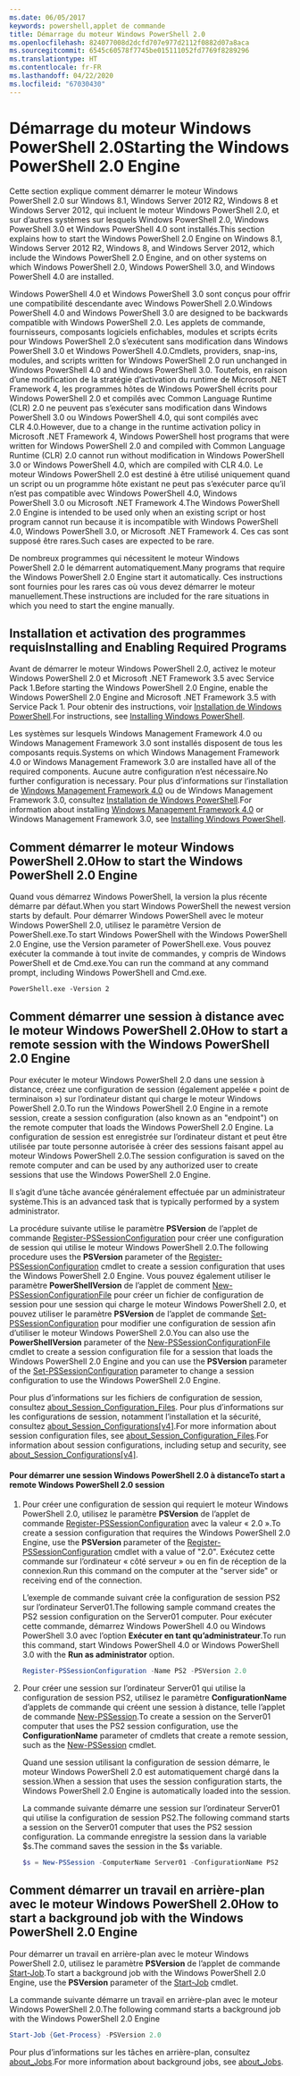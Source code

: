 ```yaml
---
ms.date: 06/05/2017
keywords: powershell,applet de commande
title: Démarrage du moteur Windows PowerShell 2.0
ms.openlocfilehash: 824077008d2dcfd707e977d2112f0882d07a8aca
ms.sourcegitcommit: 6545c60578f7745be015111052fd7769f8289296
ms.translationtype: HT
ms.contentlocale: fr-FR
ms.lasthandoff: 04/22/2020
ms.locfileid: "67030430"
---
```

# <a name="starting-the-windows-powershell-20-engine"></a><span data-ttu-id="a510e-103">Démarrage du moteur Windows PowerShell 2.0</span><span class="sxs-lookup"><span data-stu-id="a510e-103">Starting the Windows PowerShell 2.0 Engine</span></span>

<span data-ttu-id="a510e-104">Cette section explique comment démarrer le moteur Windows PowerShell 2.0 sur Windows 8.1, Windows Server 2012 R2, Windows 8 et Windows Server 2012, qui incluent le moteur Windows PowerShell 2.0, et sur d’autres systèmes sur lesquels Windows PowerShell 2.0, Windows PowerShell 3.0 et Windows PowerShell 4.0 sont installés.</span><span class="sxs-lookup"><span data-stu-id="a510e-104">This section explains how to start the Windows PowerShell 2.0 Engine on Windows 8.1, Windows Server 2012 R2, Windows 8, and Windows Server 2012, which include the Windows PowerShell 2.0 Engine, and on other systems on which Windows PowerShell 2.0, Windows PowerShell 3.0, and Windows PowerShell 4.0 are installed.</span></span>

<span data-ttu-id="a510e-105">Windows PowerShell 4.0 et Windows PowerShell 3.0 sont conçus pour offrir une compatibilité descendante avec Windows PowerShell 2.0.</span><span class="sxs-lookup"><span data-stu-id="a510e-105">Windows PowerShell 4.0 and Windows PowerShell 3.0 are designed to be backwards compatible with Windows PowerShell 2.0.</span></span> <span data-ttu-id="a510e-106">Les applets de commande, fournisseurs, composants logiciels enfichables, modules et scripts écrits pour Windows PowerShell 2.0 s’exécutent sans modification dans Windows PowerShell 3.0 et Windows PowerShell 4.0.</span><span class="sxs-lookup"><span data-stu-id="a510e-106">Cmdlets, providers, snap-ins, modules, and scripts written for Windows PowerShell 2.0 run unchanged in Windows PowerShell 4.0 and Windows PowerShell 3.0.</span></span> <span data-ttu-id="a510e-107">Toutefois, en raison d’une modification de la stratégie d’activation du runtime de Microsoft .NET Framework 4, les programmes hôtes de Windows PowerShell écrits pour Windows PowerShell 2.0 et compilés avec Common Language Runtime (CLR) 2.0 ne peuvent pas s’exécuter sans modification dans Windows PowerShell 3.0 ou Windows PowerShell 4.0, qui sont compilés avec CLR 4.0.</span><span class="sxs-lookup"><span data-stu-id="a510e-107">However, due to a change in the runtime activation policy in Microsoft .NET Framework 4, Windows PowerShell host programs that were written for Windows PowerShell 2.0 and compiled with Common Language Runtime (CLR) 2.0 cannot run without modification in Windows PowerShell 3.0 or Windows PowerShell 4.0, which are compiled with CLR 4.0.</span></span> <span data-ttu-id="a510e-108">Le moteur Windows PowerShell 2.0 est destiné à être utilisé uniquement quand un script ou un programme hôte existant ne peut pas s’exécuter parce qu’il n’est pas compatible avec Windows PowerShell 4.0, Windows PowerShell 3.0 ou Microsoft .NET Framework 4.</span><span class="sxs-lookup"><span data-stu-id="a510e-108">The Windows PowerShell 2.0 Engine is intended to be used only when an existing script or host program cannot run because it is incompatible with Windows PowerShell 4.0, Windows PowerShell 3.0, or Microsoft .NET Framework 4.</span></span> <span data-ttu-id="a510e-109">Ces cas sont supposé être rares.</span><span class="sxs-lookup"><span data-stu-id="a510e-109">Such cases are expected to be rare.</span></span>

<span data-ttu-id="a510e-110">De nombreux programmes qui nécessitent le moteur Windows PowerShell 2.0 le démarrent automatiquement.</span><span class="sxs-lookup"><span data-stu-id="a510e-110">Many programs that require the Windows PowerShell 2.0 Engine start it automatically.</span></span> <span data-ttu-id="a510e-111">Ces instructions sont fournies pour les rares cas où vous devez démarrer le moteur manuellement.</span><span class="sxs-lookup"><span data-stu-id="a510e-111">These instructions are included for the rare situations in which you need to start the engine manually.</span></span>

## <a name="installing-and-enabling-required-programs"></a><span data-ttu-id="a510e-112">Installation et activation des programmes requis</span><span class="sxs-lookup"><span data-stu-id="a510e-112">Installing and Enabling Required Programs</span></span>

<span data-ttu-id="a510e-113">Avant de démarrer le moteur Windows PowerShell 2.0, activez le moteur Windows PowerShell 2.0 et Microsoft .NET Framework 3.5 avec Service Pack 1.</span><span class="sxs-lookup"><span data-stu-id="a510e-113">Before starting the Windows PowerShell 2.0 Engine, enable the Windows PowerShell 2.0 Engine and Microsoft .NET Framework 3.5 with Service Pack 1.</span></span> <span data-ttu-id="a510e-114">Pour obtenir des instructions, voir [Installation de Windows PowerShell](../install/Installing-Windows-PowerShell.md).</span><span class="sxs-lookup"><span data-stu-id="a510e-114">For instructions, see [Installing Windows PowerShell](../install/Installing-Windows-PowerShell.md).</span></span>

<span data-ttu-id="a510e-115">Les systèmes sur lesquels Windows Management Framework 4.0 ou Windows Management Framework 3.0 sont installés disposent de tous les composants requis.</span><span class="sxs-lookup"><span data-stu-id="a510e-115">Systems on which Windows Management Framework 4.0 or Windows Management Framework 3.0 are installed have all of the required components.</span></span> <span data-ttu-id="a510e-116">Aucune autre configuration n’est nécessaire.</span><span class="sxs-lookup"><span data-stu-id="a510e-116">No further configuration is necessary.</span></span> <span data-ttu-id="a510e-117">Pour plus d’informations sur l’installation de [Windows Management Framework 4.0](https://go.microsoft.com/fwlink/?LinkID=293881) ou de Windows Management Framework 3.0, consultez [Installation de Windows PowerShell](../install/Installing-Windows-PowerShell.md).</span><span class="sxs-lookup"><span data-stu-id="a510e-117">For information about installing [Windows Management Framework 4.0](https://go.microsoft.com/fwlink/?LinkID=293881) or Windows Management Framework 3.0, see [Installing Windows PowerShell](../install/Installing-Windows-PowerShell.md).</span></span>

## <a name="how-to-start-the-windows-powershell-20-engine"></a><span data-ttu-id="a510e-118">Comment démarrer le moteur Windows PowerShell 2.0</span><span class="sxs-lookup"><span data-stu-id="a510e-118">How to start the Windows PowerShell 2.0 Engine</span></span>

<span data-ttu-id="a510e-119">Quand vous démarrez Windows PowerShell, la version la plus récente démarre par défaut.</span><span class="sxs-lookup"><span data-stu-id="a510e-119">When you start Windows PowerShell the newest version starts by default.</span></span> <span data-ttu-id="a510e-120">Pour démarrer Windows PowerShell avec le moteur Windows PowerShell 2.0, utilisez le paramètre Version de PowerShell.exe.</span><span class="sxs-lookup"><span data-stu-id="a510e-120">To start Windows PowerShell with the Windows PowerShell 2.0 Engine, use the Version parameter of PowerShell.exe.</span></span> <span data-ttu-id="a510e-121">Vous pouvez exécuter la commande à tout invite de commandes, y compris de Windows PowerShell et de Cmd.exe.</span><span class="sxs-lookup"><span data-stu-id="a510e-121">You can run the command at any command prompt, including Windows PowerShell and Cmd.exe.</span></span>

```
PowerShell.exe -Version 2
```

## <a name="how-to-start-a-remote-session-with-the-windows-powershell-20-engine"></a><span data-ttu-id="a510e-122">Comment démarrer une session à distance avec le moteur Windows PowerShell 2.0</span><span class="sxs-lookup"><span data-stu-id="a510e-122">How to start a remote session with the Windows PowerShell 2.0 Engine</span></span>

<span data-ttu-id="a510e-123">Pour exécuter le moteur Windows PowerShell 2.0 dans une session à distance, créez une configuration de session (également appelée « point de terminaison ») sur l’ordinateur distant qui charge le moteur Windows PowerShell 2.0.</span><span class="sxs-lookup"><span data-stu-id="a510e-123">To run the Windows PowerShell 2.0 Engine in a remote session, create a session configuration (also known as an "endpoint") on the remote computer that loads the Windows PowerShell 2.0 Engine.</span></span> <span data-ttu-id="a510e-124">La configuration de session est enregistrée sur l’ordinateur distant et peut être utilisée par toute personne autorisée à créer des sessions faisant appel au moteur Windows PowerShell 2.0.</span><span class="sxs-lookup"><span data-stu-id="a510e-124">The session configuration is saved on the remote computer and can be used by any authorized user to create sessions that use the Windows PowerShell 2.0 Engine.</span></span>

<span data-ttu-id="a510e-125">Il s’agit d’une tâche avancée généralement effectuée par un administrateur système.</span><span class="sxs-lookup"><span data-stu-id="a510e-125">This is an advanced task that is typically performed by a system administrator.</span></span>

<span data-ttu-id="a510e-126">La procédure suivante utilise le paramètre **PSVersion** de l’applet de commande [Register-PSSessionConfiguration](https://technet.microsoft.com/library/e9152ae2-bd6d-4056-9bc7-dc1893aa29ea) pour créer une configuration de session qui utilise le moteur Windows PowerShell 2.0.</span><span class="sxs-lookup"><span data-stu-id="a510e-126">The following procedure uses the **PSVersion** parameter of the [Register-PSSessionConfiguration](https://technet.microsoft.com/library/e9152ae2-bd6d-4056-9bc7-dc1893aa29ea) cmdlet to create a session configuration that uses the Windows PowerShell 2.0 Engine.</span></span> <span data-ttu-id="a510e-127">Vous pouvez également utiliser le paramètre **PowerShellVersion** de l’applet de comment [New-PSSessionConfigurationFile](https://technet.microsoft.com/library/5f3e3633-6e90-479c-aea9-ba45a1954866) pour créer un fichier de configuration de session pour une session qui charge le moteur Windows PowerShell 2.0, et pouvez utiliser le paramètre **PSVersion** de l’applet de commande [Set-PSSessionConfiguration](https://technet.microsoft.com/library/b21fbad3-1759-4260-b206-dcb8431cd6ea) pour modifier une configuration de session afin d’utiliser le moteur Windows PowerShell 2.0.</span><span class="sxs-lookup"><span data-stu-id="a510e-127">You can also use the **PowerShellVersion** parameter of the [New-PSSessionConfigurationFile](https://technet.microsoft.com/library/5f3e3633-6e90-479c-aea9-ba45a1954866) cmdlet to create a session configuration file for a session that loads the Windows PowerShell 2.0 Engine and you can use the **PSVersion** parameter of the [Set-PSSessionConfiguration](https://technet.microsoft.com/library/b21fbad3-1759-4260-b206-dcb8431cd6ea) parameter to change a session configuration to use the Windows PowerShell 2.0 Engine.</span></span>

<span data-ttu-id="a510e-128">Pour plus d’informations sur les fichiers de configuration de session, consultez [about_Session_Configuration_Files](https://technet.microsoft.com/library/c7217447-1ebf-477b-a8ef-4dbe9a1473b8). Pour plus d’informations sur les configurations de session, notamment l’installation et la sécurité, consultez [about_Session_Configurations[v4]](https://technet.microsoft.com/library/a2fbe12a-350c-4d04-be50-24102824e3ab).</span><span class="sxs-lookup"><span data-stu-id="a510e-128">For more information about session configuration files, see [about_Session_Configuration_Files](https://technet.microsoft.com/library/c7217447-1ebf-477b-a8ef-4dbe9a1473b8).For information about session configurations, including setup and security, see [about_Session_Configurations[v4]](https://technet.microsoft.com/library/a2fbe12a-350c-4d04-be50-24102824e3ab).</span></span>

#### <a name="to-start-a-remote-windows-powershell-20-session"></a><span data-ttu-id="a510e-129">Pour démarrer une session Windows PowerShell 2.0 à distance</span><span class="sxs-lookup"><span data-stu-id="a510e-129">To start a remote Windows PowerShell 2.0 session</span></span>

1. <span data-ttu-id="a510e-130">Pour créer une configuration de session qui requiert le moteur Windows PowerShell 2.0, utilisez le paramètre **PSVersion** de l’applet de commande [Register-PSSessionConfiguration](https://technet.microsoft.com/library/e9152ae2-bd6d-4056-9bc7-dc1893aa29ea) avec la valeur « 2.0 ».</span><span class="sxs-lookup"><span data-stu-id="a510e-130">To create a session configuration that requires the Windows PowerShell 2.0 Engine, use the **PSVersion** parameter of the [Register-PSSessionConfiguration](https://technet.microsoft.com/library/e9152ae2-bd6d-4056-9bc7-dc1893aa29ea) cmdlet with a value of "2.0".</span></span> <span data-ttu-id="a510e-131">Exécutez cette commande sur l’ordinateur « côté serveur » ou en fin de réception de la connexion.</span><span class="sxs-lookup"><span data-stu-id="a510e-131">Run this command on the computer at the "server side" or receiving end of the connection.</span></span>

   <span data-ttu-id="a510e-132">L’exemple de commande suivant crée la configuration de session PS2 sur l’ordinateur Server01.</span><span class="sxs-lookup"><span data-stu-id="a510e-132">The following sample command creates the PS2 session configuration on the Server01 computer.</span></span> <span data-ttu-id="a510e-133">Pour exécuter cette commande, démarrez Windows PowerShell 4.0 ou Windows PowerShell 3.0 avec l’option **Exécuter en tant qu’administrateur**.</span><span class="sxs-lookup"><span data-stu-id="a510e-133">To run this command, start Windows PowerShell 4.0 or Windows PowerShell 3.0 with the **Run as administrator** option.</span></span>

   ```powershell
   Register-PSSessionConfiguration -Name PS2 -PSVersion 2.0
   ```

2. <span data-ttu-id="a510e-134">Pour créer une session sur l’ordinateur Server01 qui utilise la configuration de session PS2, utilisez le paramètre **ConfigurationName** d’applets de commande qui créent une session à distance, telle l’applet de commande [New-PSSession](https://technet.microsoft.com/library/76f6628c-054c-4eda-ba7a-a6f28daaa26f).</span><span class="sxs-lookup"><span data-stu-id="a510e-134">To create a session on the Server01 computer that uses the PS2 session configuration, use the **ConfigurationName** parameter of cmdlets that create a remote session, such as the [New-PSSession](https://technet.microsoft.com/library/76f6628c-054c-4eda-ba7a-a6f28daaa26f) cmdlet.</span></span>

   <span data-ttu-id="a510e-135">Quand une session utilisant la configuration de session démarre, le moteur Windows PowerShell 2.0 est automatiquement chargé dans la session.</span><span class="sxs-lookup"><span data-stu-id="a510e-135">When a session that uses the session configuration starts, the Windows PowerShell 2.0 Engine is automatically loaded into the session.</span></span>

   <span data-ttu-id="a510e-136">La commande suivante démarre une session sur l’ordinateur Server01 qui utilise la configuration de session PS2.</span><span class="sxs-lookup"><span data-stu-id="a510e-136">The following command starts a session on the Server01 computer that uses the PS2 session configuration.</span></span> <span data-ttu-id="a510e-137">La commande enregistre la session dans la variable $s.</span><span class="sxs-lookup"><span data-stu-id="a510e-137">The command saves the session in the $s variable.</span></span>

   ```powershell
   $s = New-PSSession -ComputerName Server01 -ConfigurationName PS2
   ```

## <a name="how-to-start-a-background-job-with-the-windows-powershell-20-engine"></a><span data-ttu-id="a510e-138">Comment démarrer un travail en arrière-plan avec le moteur Windows PowerShell 2.0</span><span class="sxs-lookup"><span data-stu-id="a510e-138">How to start a background job with the Windows PowerShell 2.0 Engine</span></span>

<span data-ttu-id="a510e-139">Pour démarrer un travail en arrière-plan avec le moteur Windows PowerShell 2.0, utilisez le paramètre **PSVersion** de l’applet de commande [Start-Job](https://technet.microsoft.com/library/2bc04935-0deb-4ec0-b856-d7290cca6442).</span><span class="sxs-lookup"><span data-stu-id="a510e-139">To start a background job with the Windows PowerShell 2.0 Engine, use the **PSVersion** parameter of the [Start-Job](https://technet.microsoft.com/library/2bc04935-0deb-4ec0-b856-d7290cca6442) cmdlet.</span></span>

<span data-ttu-id="a510e-140">La commande suivante démarre un travail en arrière-plan avec le moteur Windows PowerShell 2.0.</span><span class="sxs-lookup"><span data-stu-id="a510e-140">The following command starts a background job with the Windows PowerShell 2.0 Engine</span></span>

```powershell
Start-Job {Get-Process} -PSVersion 2.0
```

<span data-ttu-id="a510e-141">Pour plus d’informations sur les tâches en arrière-plan, consultez [about_Jobs](/powershell/module/microsoft.powershell.core/about/about_jobs).</span><span class="sxs-lookup"><span data-stu-id="a510e-141">For more information about background jobs, see [about_Jobs](/powershell/module/microsoft.powershell.core/about/about_jobs).</span></span>
